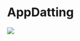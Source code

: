 # AppDatting
<img src="https://7815f094-a-62cb3a1a-s-sites.googlegroups.com/site/hinhanhdep24h/home/hinh%20anh%20thien%20nhien%20dep%202015%20%281%29.jpeg?attachauth=ANoY7crJxM1MHo_Mf4qeLkwKOuBHQJIVvCbv1xB04XcknyKA_FajNB5jz8Lv-0vbsU_V5krHHyOw0Kh7LZ0J_z57ERPup4s9BZ60Mbv8WpByF8bvHVpdyq1YRmbOcj5T1_CO4SIJhclmPTOXHxWkch9PqaS9ol9yt-qQHgOltN1vcdvsh0FSeSRefxGFzCzgj-HrOdkD_eVaDw-z8U8-7EbC4ymyLhJ6EOzypm6G78HPc2WcpBwfr3V_8Hs7nebaQcR0Rz6OMfBC&attredirects=0">
